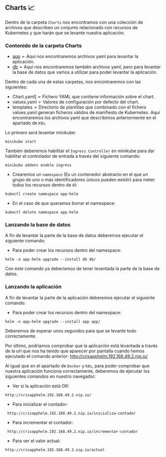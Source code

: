 ## Charts :chart_with_upwards_trend:

Dentro de la carpeta `Charts` nos encontramos con una colección de archivos que describen un conjunto relacionado con recursos de Kubernetes y que harán que se levante nuestra aplicación.
### Contenido de la carpeta Charts

- [app](app) ➢ Aquí nos encontraremos archivos yaml para levantar la aplicación.
- [db](db) ➢ Aquí nos encontraremos también archivos yaml, pero para levantar la base de datos que vamos a utilizar para poder levantar la aplicación.

Dentro de cada una de estas carpetas, nos encontraremos con las siguientes:

- Chart.yaml] ➢ Fichero YAML que contiene información sobre el chart.
- values.yaml ➢ Valores de configuración por defecto del chart.
- templates ➢ Directorio de plantillas que combinado con el fichero values.yaml generan ficheros válidos de manifiesto de Kubernetes. Aquí encontraremos los archivos yaml que describimos anteriormente en el apartado de `K8s`.


Lo primero será levantar minikube:

  ```
  minikube start
  ```

  También deberemos habilitar el `Ingress Controller` en minikube para dar habilitar el controlador de entrada a través del siguiente comando: 
  ```
  minikube addons enable ingress
  ```

- Crearemos un `namespace` (Es un contenedor abstracto en el que un grupo de uno o más identificadores únicos pueden existir) para meter todos los recursos dentro de él:
```
kubectl create namespace app-helm
```
- En el caso de que queramos borrar el namespace:
```
kubectl delete namespace app-helm
```

### Lanzando la base de datos

A fin de levantar la parte de la base de datos deberemos ejecutar el siguiente comando:

- Para poder crear los recursos dentro del namespace:
```
helm -n app-helm upgrade --install db db/
```
 Con este comando ya deberíamos de tener levantada la parte de la base de datos.


 ### Lanzando la aplicación

A fin de levantar la parte de la aplicación deberemos ejecutar el siguiente comando:

- Para poder crear los recursos dentro del namespace:
```
helm -n app-helm upgrade --install app app/
```

Deberemos de esperar unos segundos para que se levante todo correctamente.

Por último, podríamos comprobar que la aplicación está levantada a través de la url que nos ha tenido que aparecer por pantalla cuando hemos ejecutado el comando anterior: http://crisapphelm.192.168.49.2.nip.io/

Al igual que en el apartado de `Docker` y `K8s`, para poder comprobar que nuestra aplicación funciona correctamente, deberemos de ejecutar los siguientes comandos en nuestro navegador:

  - Ver si la aplicación está OK: 
  ```
  http://crisapphelm.192.168.49.2.nip.io/
  ```
  - Para inicializar el contador:
  ```
   http://crisapphelm.192.168.49.2.nip.io/inicializa-contador
   ```
  - Para incrementar el contador:
  ```
   http://crisapphelm.192.168.49.2.nip.io/incrementar-contador
   ```
  - Para ver el valor actual: 
  ```
  http://crisapphelm.192.168.49.2.nip.io/actual
  ```
